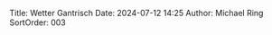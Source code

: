 Title: Wetter Gantrisch
Date: 2024-07-12 14:25
Author: Michael Ring
SortOrder: 003
<!-- begin include wetter-gantrisch.include --> 
<!-- unprocessed version -->
<!-- end include wetter-gantrisch.include -->
